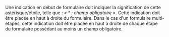 Une indication en début de formulaire doit indiquer la signification de cette astérisque/étoile, telle que : *« * : champ obligatoire »*. Cette indication doit être placée en haut à droite du formulaire. 
Dans le cas d'un formulaire multi-étapes, cette indication doit être placée en haut à droite de chaque étape du formulaire possédant au moins un champ obligatoire.